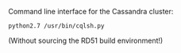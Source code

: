 
Command line interface for the Cassandra cluster:

```
python2.7 /usr/bin/cqlsh.py
```

(Without sourcing the RD51 build environment!)

